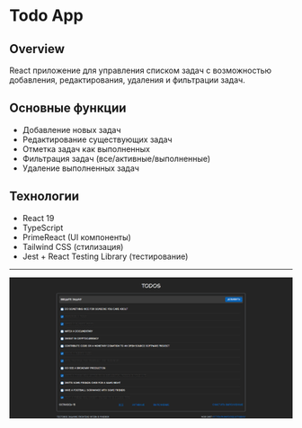 # Todo App

## Overview

  React приложение для управления списком задач с возможностью добавления, редактирования, удаления и фильтрации задач.

## Основные функции
 - Добавление новых задач
 - Редактирование существующих задач
 - Отметка задач как выполненных
 - Фильтрация задач (все/активные/выполненные)
 - Удаление выполненных задач
## Технологии
 - React 19
 - TypeScript
 - PrimeReact (UI компоненты)
 - Tailwind CSS (стилизация)
 - Jest + React Testing Library (тестирование)

---

![](/src/assets/todo.png)